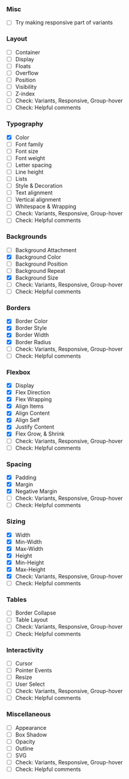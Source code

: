 ### Misc

  - [ ] Try making responsive part of variants


### Layout

  - [ ] Container
  - [ ] Display
  - [ ] Floats
  - [ ] Overflow
  - [ ] Position
  - [ ] Visibility
  - [ ] Z-index
  - [ ] Check: Variants, Responsive, Group-hover
  - [ ] Check: Helpful comments

### Typography

  - [x] Color
  - [ ] Font family
  - [ ] Font size
  - [ ] Font weight
  - [ ] Letter spacing
  - [ ] Line height
  - [ ] Lists
  - [ ] Style & Decoration
  - [ ] Text alignment
  - [ ] Vertical alignment
  - [ ] Whitespace & Wrapping
  - [ ] Check: Variants, Responsive, Group-hover
  - [ ] Check: Helpful comments

### Backgrounds

  - [ ] Background Attachment
  - [x] Background Color
  - [ ] Background Position
  - [ ] Background Repeat
  - [x] Background Size
  - [ ] Check: Variants, Responsive, Group-hover
  - [ ] Check: Helpful comments

### Borders

  - [x] Border Color
  - [x] Border Style
  - [x] Border Width
  - [x] Border Radius
  - [ ] Check: Variants, Responsive, Group-hover
  - [ ] Check: Helpful comments

### Flexbox

  - [x] Display
  - [x] Flex Direction
  - [x] Flex Wrapping
  - [x] Align Items
  - [x] Align Content
  - [x] Align Self
  - [x] Justify Content
  - [x] Flex Grow, & Shrink
  - [ ] Check: Variants, Responsive, Group-hover
  - [ ] Check: Helpful comments

### Spacing

  - [x] Padding
  - [x] Margin
  - [x] Negative Margin
  - [ ] Check: Variants, Responsive, Group-hover
  - [ ] Check: Helpful comments

### Sizing

  - [x] Width
  - [x] Min-Width
  - [x] Max-Width
  - [x] Height
  - [x] Min-Height
  - [x] Max-Height
  - [x] Check: Variants, Responsive, Group-hover
  - [ ] Check: Helpful comments

### Tables

  - [ ] Border Collapse
  - [ ] Table Layout
  - [ ] Check: Variants, Responsive, Group-hover
  - [ ] Check: Helpful comments

### Interactivity

  - [ ] Cursor
  - [ ] Pointer Events
  - [ ] Resize
  - [ ] User Select
  - [ ] Check: Variants, Responsive, Group-hover
  - [ ] Check: Helpful comments

### Miscellaneous

  - [ ] Appearance
  - [ ] Box Shadow
  - [ ] Opacity
  - [ ] Outline
  - [ ] SVG
  - [ ] Check: Variants, Responsive, Group-hover
  - [ ] Check: Helpful comments
